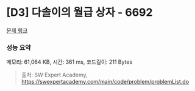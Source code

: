 # [D3] 다솔이의 월급 상자 - 6692 

[문제 링크](https://swexpertacademy.com/main/code/problem/problemDetail.do?contestProbId=AWdXofhKFkADFAWn) 

### 성능 요약

메모리: 61,064 KB, 시간: 361 ms, 코드길이: 211 Bytes



> 출처: SW Expert Academy, https://swexpertacademy.com/main/code/problem/problemList.do